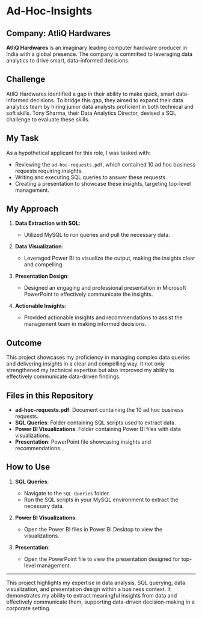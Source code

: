 # Ad-Hoc-Insights

## Company: AtliQ Hardwares

**AtliQ Hardwares** is an imaginary leading computer hardware producer in India with a global presence. The company is committed to leveraging data analytics to drive smart, data-informed decisions.

## Challenge

AtliQ Hardwares identified a gap in their ability to make quick, smart data-informed decisions. To bridge this gap, they aimed to expand their data analytics team by hiring junior data analysts proficient in both technical and soft skills. Tony Sharma, their Data Analytics Director, devised a SQL challenge to evaluate these skills.

## My Task

As a hypothetical applicant for this role, I was tasked with:

- Reviewing the `ad-hoc-requests.pdf`, which contained 10 ad hoc business requests requiring insights.
- Writing and executing SQL queries to answer these requests.
- Creating a presentation to showcase these insights, targeting top-level management.

## My Approach

1. **Data Extraction with SQL**:
   - Utilized MySQL to run queries and pull the necessary data.
   
2. **Data Visualization**:
   - Leveraged Power BI to visualize the output, making the insights clear and compelling.
   
3. **Presentation Design**:
   - Designed an engaging and professional presentation in Microsoft PowerPoint to effectively communicate the insights.
   
4. **Actionable Insights**:
   - Provided actionable insights and recommendations to assist the management team in making informed decisions.

## Outcome

This project showcases my proficiency in managing complex data queries and delivering insights in a clear and compelling way. It not only strengthened my technical expertise but also improved my ability to effectively communicate data-driven findings.

## Files in this Repository

- **ad-hoc-requests.pdf**: Document containing the 10 ad hoc business requests.
- **SQL Queries**: Folder containing SQL scripts used to extract data.
- **Power BI Visualizations**: Folder containing Power BI files with data visualizations.
- **Presentation**: PowerPoint file showcasing insights and recommendations.

## How to Use

1. **SQL Queries**:
   - Navigate to the `SQL Queries` folder.
   - Run the SQL scripts in your MySQL environment to extract the necessary data.
   
2. **Power BI Visualizations**:
   - Open the Power BI files in Power BI Desktop to view the visualizations.
   
3. **Presentation**:
   - Open the PowerPoint file to view the presentation designed for top-level management.


---

This project highlights my expertise in data analysis, SQL querying, data visualization, and presentation design within a business context. It demonstrates my ability to extract meaningful insights from data and effectively communicate them, supporting data-driven decision-making in a corporate setting.